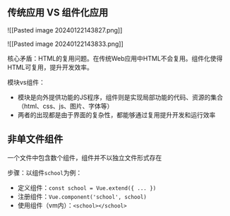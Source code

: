 
## 传统应用 VS 组件化应用

![[Pasted image 20240122143827.png]]

![[Pasted image 20240122143833.png]]

核心矛盾：HTML的复用问题。在传统Web应用中HTML不会复用。组件化使得HTML可复用，提升开发效率。

模块vs组件：
- 模块是向外提供功能的JS程序，组件则是实现局部功能的代码、资源的集合（html、css、js、图片、字体等）
- 两者的出现都是由于界面的复杂性，都能够通过复用提升开发和运行效率

## 非单文件组件

一个文件中包含数个组件，组件并不以独立文件形式存在

步骤：以组件`school`为例：
- 定义组件：`const school = Vue.extend({ ... })`
- 注册组件：`Vue.component('school', school)`
- 使用组件（vm内）：`<school></school>`

